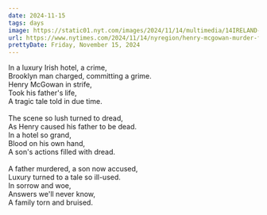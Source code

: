 ```yaml
---
date: 2024-11-15
tags: days
image: https://static01.nyt.com/images/2024/11/14/multimedia/14IRELAND-MURDER-01-cflt/14IRELAND-MURDER-01-cflt-facebookJumbo.jpg
url: https://www.nytimes.com/2024/11/14/nyregion/henry-mcgowan-murder-father-ireland.html
prettyDate: Friday, November 15, 2024
---
```

In a luxury Irish hotel, a crime,<br>Brooklyn man charged, committing a grime.<br>Henry McGowan in strife,<br>Took his father's life,<br>A tragic tale told in due time.<br><br>The scene so lush turned to dread,<br>As Henry caused his father to be dead.<br>In a hotel so grand,<br>Blood on his own hand,<br>A son's actions filled with dread.<br><br>A father murdered, a son now accused,<br>Luxury turned to a tale so ill-used.<br>In sorrow and woe,<br>Answers we'll never know,<br>A family torn and bruised.